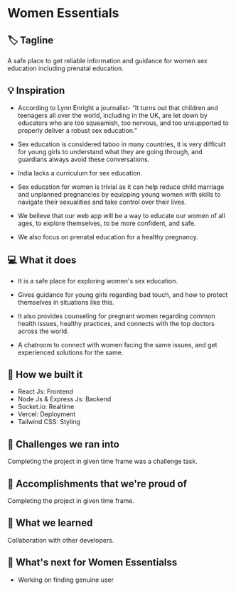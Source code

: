 # Women Essentials

## 🏷 Tagline

A safe place to get reliable information and guidance for women sex education including prenatal education.

## 💡 Inspiration

- According to Lynn Enright a journalist- “It turns out that children and teenagers all over the world, including in the UK, are let down by educators who are too squeamish, too nervous, and too unsupported to properly deliver a robust sex education.”

- Sex education is considered taboo in many countries, it is very difficult for young girls to understand what they are going through, and guardians always avoid these conversations.

- India lacks a curriculum for sex education.

- Sex education for women is trivial as it can help reduce child marriage and unplanned pregnancies by equipping young women with skills to navigate their sexualities and take control over their lives.

- We believe that our web app will be a way to educate our women of all ages, to explore themselves, to be more confident, and safe.

- We also focus on prenatal education for a healthy pregnancy.

## 💻 What it does

- It is a safe place for exploring women's sex education.

- Gives guidance for young girls regarding bad touch, and how to protect themselves in situations like this.

- It also provides counseling for pregnant women regarding common health issues, healthy practices, and connects with the top doctors across the world.

- A chatroom to connect with women facing the same issues, and get experienced solutions for the same.

## 🔨 How we built it

- React Js: Frontend
- Node Js & Express Js: Backend
- Socket.io: Realtime
- Vercel: Deployment
- Tailwind CSS: Styling

## 🧠 Challenges we ran into

Completing the project in given time frame was a challenge task.

## 🏅 Accomplishments that we're proud of

Completing the project in given time frame.

## 📖 What we learned

Collaboration with other developers.

## 🚀 What's next for Women Essentialss

- Working on finding genuine user
